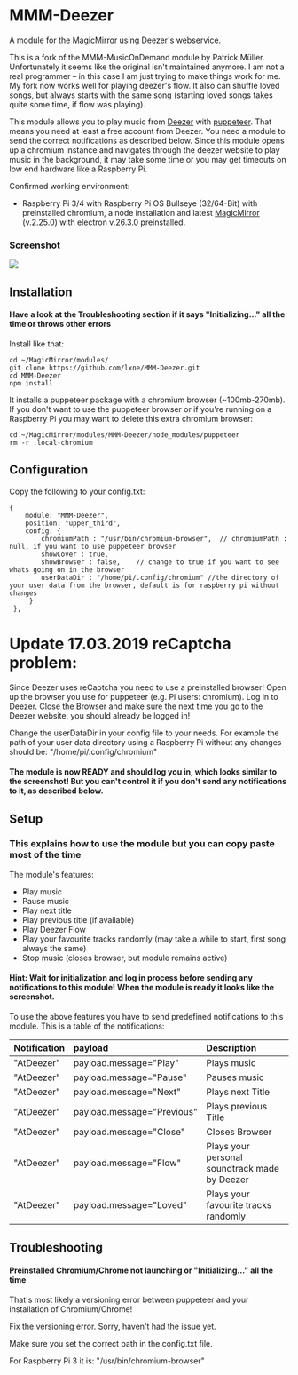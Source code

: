 # MMM-Deezer
A module for the [MagicMirror](https://github.com/MichMich/MagicMirror) using Deezer's webservice.

This is a fork of the MMM-MusicOnDemand module by Patrick Müller.
Unfortunately it seems like the original isn't maintained anymore.
I am not a real programmer – in this case I am just trying to make things work for me.
My fork now works well for playing deezer's flow. It also can shuffle loved songs, but always starts with the same song (starting loved songs takes quite some time, if flow was playing).

This module allows you to play music from [Deezer](https://www.deezer.com) with [puppeteer](https://pptr.dev/). That means you need at least a free account from Deezer. You need a module to send the correct notifications as described below. Since this module opens up a chromium instance and navigates through the deezer website to play music in the background, it may take some time or you may get timeouts on low end hardware like a Raspberry Pi.

Confirmed working environment:
- Raspberry Pi 3/4 with Raspberry Pi OS Bullseye (32/64-Bit) with preinstalled chromium, a node installation and latest [MagicMirror](https://github.com/MichMich/MagicMirror) (v.2.25.0) with electron v.26.3.0 preinstalled.

### Screenshot
![](https://raw.githubusercontent.com/ptrk95/MMM-Deezer/master/img/Example.png)
## Installation

#### Have a look at the Troubleshooting section if it says "Initializing..." all the time or throws other errors

Install like that:

```
cd ~/MagicMirror/modules/
git clone https://github.com/lxne/MMM-Deezer.git
cd MMM-Deezer
npm install
```
It installs a puppeteer package with a chromium browser (~100mb-270mb). If you don't want to use the puppeteer browser or if you're running on a Raspberry Pi you may want to delete this extra chromium browser:

```
cd ~/MagicMirror/modules/MMM-Deezer/node_modules/puppeteer
rm -r .local-chromium
```


## Configuration

Copy the following to your config.txt:
```
{
	module: "MMM-Deezer",
	position: "upper_third",
	config: {
		chromiumPath : "/usr/bin/chromium-browser",  // chromiumPath : null, if you want to use puppeteer browser
		showCover : true,
		showBrowser : false,    // change to true if you want to see whats going on in the browser
		userDataDir : "/home/pi/.config/chromium" //the directory of your user data from the browser, default is for raspberry pi without changes
	 }
 },
```
# Update 17.03.2019 reCaptcha problem:

Since Deezer uses reCaptcha you need to use a preinstalled browser! 
Open up the browser you use for puppeteer (e.g. Pi users: chromium). Log in to Deezer. Close the Browser and make sure the next time you go to the Deezer website, you should already be logged in!

Change the userDataDir in your config file to your needs. For example the path of your user data directory using a Raspberry Pi without any changes should be: "/home/pi/.config/chromium" 


#### The module is now READY and should log you in, which looks similar to the screenshot! But you can't control it if you don't send any notifications to it, as described below.

## Setup
### This explains how to use the module but you can copy paste most of the time

The module's features:
- Play music 
- Pause music
- Play next title
- Play previous title (if available)
- Play Deezer Flow
- Play your favourite tracks randomly (may take a while to start, first song always the same)
- Stop music (closes browser, but module remains active)

#### Hint: Wait for initialization and log in process before sending any notifications to this module! When the module is ready it looks like the screenshot.

To use the above features you have to send predefined notifications to this module. This is a table of the notifications:

| Notification | payload | Description |
|:------------ |:------- |:----------- |
| "AtDeezer" | payload.message="Play" | Plays music |
| "AtDeezer" | payload.message="Pause" | Pauses music |
| "AtDeezer" | payload.message="Next" | Plays next Title |
| "AtDeezer" | payload.message="Previous" | Plays previous Title |
| "AtDeezer" | payload.message="Close" | Closes Browser |
| "AtDeezer" | payload.message="Flow" | Plays your personal soundtrack made by Deezer |
| "AtDeezer" | payload.message="Loved" | Plays your favourite tracks randomly |




## Troubleshooting

#### Preinstalled Chromium/Chrome not launching or "Initializing..." all the time
That's most likely a versioning error between puppeteer and your installation of Chromium/Chrome! 

Fix the versioning error. Sorry, haven't had the issue yet.

Make sure you set the correct path in the config.txt file. 

For Raspberry Pi 3 it is: "/usr/bin/chromium-browser"
